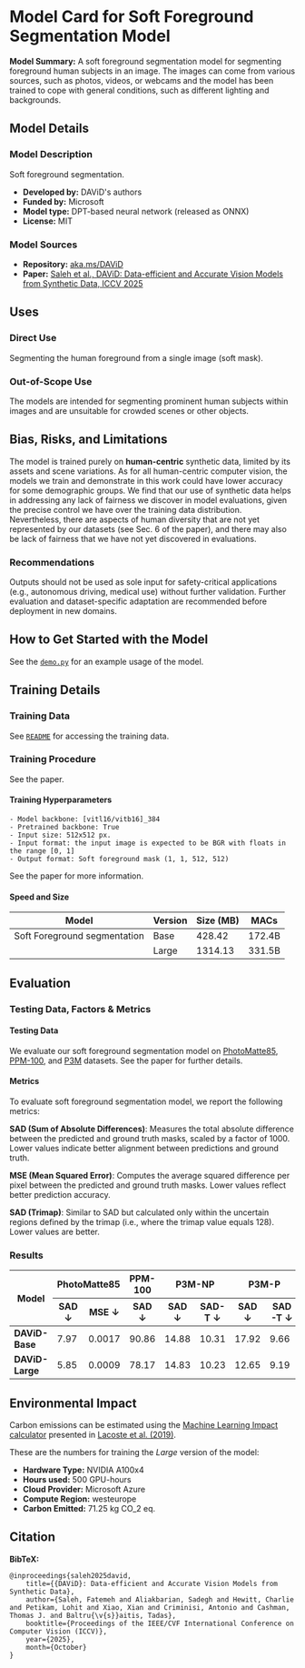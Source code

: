 # Model Card for Soft Foreground Segmentation Model


**Model Summary:** 
A soft foreground segmentation model for segmenting foreground human subjects in an image.
The images can come from various sources, such as photos, videos, or webcams and the model has been trained to cope with general conditions, such as different lighting and backgrounds.


## Model Details

### Model Description

Soft foreground segmentation.

- **Developed by:** DAViD's authors
- **Funded by:** Microsoft
- **Model type:** DPT-based neural network (released as ONNX)
- **License:** MIT

### Model Sources

- **Repository:** [aka.ms/DAViD]()
- **Paper:**  [Saleh et al., DAViD: Data-efficient and Accurate Vision Models from Synthetic Data, ICCV 2025]()

## Uses

### Direct Use
Segmenting the human foreground from a single image (soft mask).

### Out-of-Scope Use

The models are intended for segmenting prominent human subjects within images and are unsuitable for crowded scenes or other objects.

## Bias, Risks, and Limitations

The model is trained purely on __human-centric__ synthetic data, limited by its assets and scene variations.  As for all human-centric computer vision, the models we
train and demonstrate in this work could have lower accuracy for some demographic groups. We find that our use of
synthetic data helps in addressing any lack of fairness we
discover in model evaluations, given the precise control we
have over the training data distribution. Nevertheless, there
are aspects of human diversity that are not yet represented
by our datasets (see Sec. 6 of the paper), and there may also be lack of
fairness that we have not yet discovered in evaluations.

### Recommendations

Outputs should not be used as sole input for safety-critical applications (e.g., autonomous driving, medical use) without further validation. Further evaluation and dataset-specific adaptation are recommended before deployment in new domains.


## How to Get Started with the Model

See the [`demo.py`](../demo.py) for an example usage of the model.

## Training Details

### Training Data

See [`README`](../README.md) for accessing the training data.

### Training Procedure

See the paper.


#### Training Hyperparameters


    - Model backbone: [vitl16/vitb16]_384
    - Pretrained backbone: True
    - Input size: 512x512 px.
    - Input format: the input image is expected to be BGR with floats in the range [0, 1]
    - Output format: Soft foreground mask (1, 1, 512, 512)

See the paper for more information.

#### Speed and Size

| Model         | Version | Size (MB) | MACs         |
|---------------|---------|-----------|--------------|
| Soft Foreground segmentation   | Base    | 428.42    | 172.4B       |
|               | Large   | 1314.13   | 331.5B       |

## Evaluation


### Testing Data, Factors & Metrics

#### Testing Data


We evaluate our soft foreground segmentation model on [PhotoMatte85](https://grail.cs.washington.edu/projects/background-matting-v2/#/datasets), [PPM-100](https://github.com/ZHKKKe/PPM), and [P3M](https://github.com/JizhiziLi/P3M) datasets. See the paper for further details.

#### Metrics


To evaluate soft foreground segmentation model, we report the following metrics:

**SAD (Sum of Absolute Differences)**: Measures the total absolute difference between the predicted and ground truth masks, scaled by a factor of 1000. Lower values indicate better alignment between predictions and ground truth.

**MSE (Mean Squared Error)**: Computes the average squared difference per pixel between the predicted and ground truth masks. Lower values reflect better prediction accuracy.

**SAD (Trimap)**: Similar to SAD but calculated only within the uncertain regions defined by the trimap (i.e., where the trimap value equals 128). Lower values are better.


### Results

<table>
  <thead>
    <tr>
      <th rowspan="2">Model</th>
      <th colspan="2">PhotoMatte85</th>
      <th colspan="1">PPM-100</th>
      <th colspan="2">P3M-NP</th>
      <th colspan="2">P3M-P</th>
    </tr>
    <tr>
      <th>SAD ↓</th>
      <th>MSE ↓</th>
      <th>SAD ↓</th>
      <th>SAD ↓</th>
      <th>SAD-T ↓</th>
      <th>SAD ↓</th>
      <th>SAD-T ↓</th>
    </tr>
  </thead>
  <tbody>
    <tr>
      <td><b>DAViD-Base</b></td>
      <td>7.97</td>
      <td>0.0017</td>
      <td>90.86</td>
      <td>14.88</td>
      <td>10.31</td>
      <td>17.92</td>
      <td>9.66</td>
    </tr>
    <tr>
      <td><b>DAViD-Large</b></td>
      <td>5.85</td>
      <td>0.0009</td>
      <td>78.17</td>
      <td>14.83</td>
      <td>10.23</td>
      <td>12.65</td>
      <td>9.19</td>
    </tr>
  </tbody>
</table>



## Environmental Impact

<!-- Total emissions (in grams of CO2eq) and additional considerations, such as electricity usage, go here. Edit the suggested text below accordingly -->

Carbon emissions can be estimated using the [Machine Learning Impact calculator](https://mlco2.github.io/impact#compute) presented in [Lacoste et al. (2019)](https://arxiv.org/abs/1910.09700).

These are the numbers for training the _Large_ version of the model:
- **Hardware Type:** NVIDIA A100x4
- **Hours used:** 500 GPU-hours
- **Cloud Provider:** Microsoft Azure
- **Compute Region:** westeurope
- **Carbon Emitted:**  71.25 kg CO_2 eq.

## Citation

**BibTeX:**

```
@inproceedings{saleh2025david,
    title={{DAViD}: Data-efficient and Accurate Vision Models from Synthetic Data},
    author={Saleh, Fatemeh and Aliakbarian, Sadegh and Hewitt, Charlie and Petikam, Lohit and Xiao, Xian and Criminisi, Antonio and Cashman, Thomas J. and Baltru{\v{s}}aitis, Tadas},
    booktitle={Proceedings of the IEEE/CVF International Conference on Computer Vision (ICCV)},
    year={2025},
    month={October}
}
```
